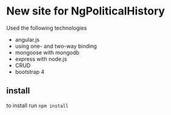 # New site for NgPoliticalHistory
Used the following technologies 

* angular.js
* using one- and two-way binding
* mongoose with mongodb
* express with node.js
* CRUD
* bootstrap 4

## install
to install run `npm install`